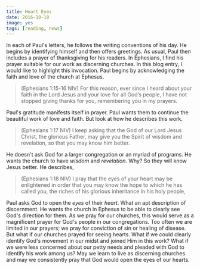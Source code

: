 ```yaml
---
title: Heart Eyes
date: 2016-10-18
image: yes
tags: [reading, news]
---
```

 
In each of Paul's letters, he follows the writing conventions of his day. He begins by identifying himself and then offers greetings. As usual, Paul then includes a prayer of thanksgiving for his readers. In Ephesians, I find his prayer suitable for our work as discerning churches. In this blog entry, I would like to highlight this invocation. Paul begins by acknowledging the faith and love of the church at Ephesus.

>(Ephesians 1:15-16 NIV) For this reason, ever since I heard about your faith in the Lord Jesus and your love for all God’s people, I have not stopped giving thanks for you, remembering you in my prayers.

Paul's gratitude manifests itself in prayer. Paul wants them to continue the beautiful work of love and faith. But look at how he describes this work.

>(Ephesians 1:17 NIV) I keep asking that the God of our Lord Jesus Christ, the glorious Father, may give you the Spirit of wisdom and revelation, so that you may know him better.

He doesn't ask God for a larger congregation or an myriad of programs. He wants the church to have *wisdom* and *revelation*. Why? So they will know Jesus better. He describes,

>(Ephesians 1:18 NIV) I pray that the eyes of your heart may be enlightened in order that you may know the hope to which he has called you, the riches of his glorious inheritance in his holy people,

Paul asks God to open the *eyes* of their *heart*. What an apt description of discernment. He wants the church in Ephesus to be able to clearly see God's direction for them. As we pray for our churches, this would serve as a magnificent prayer for God's people in our congregations. Too often we are limited in our prayers; we pray for conviction of sin or healing of disease. But what if our churches prayed for seeing hearts. What if we could clearly identify God's movement in our midst and joined Him in this work? What if we were less concerned about our petty needs and pleaded with God to identify his work among us? May we learn to live as discerning churches and may we consistently pray that God would open the eyes of our hearts.
